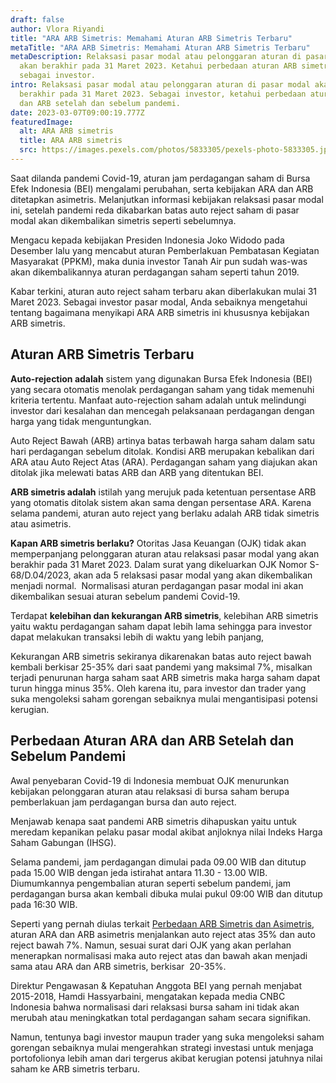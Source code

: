```yaml
---
draft: false
author: Vlora Riyandi
title: "ARA ARB Simetris: Memahami Aturan ARB Simetris Terbaru"
metaTitle: "ARA ARB Simetris: Memahami Aturan ARB Simetris Terbaru"
metaDescription: Relaksasi pasar modal atau pelonggaran aturan di pasar modal
  akan berakhir pada 31 Maret 2023. Ketahui perbedaan aturan ARB simetris
  sebagai investor.
intro: Relaksasi pasar modal atau pelonggaran aturan di pasar modal akan
  berakhir pada 31 Maret 2023. Sebagai investor, ketahui perbedaan aturan ARA
  dan ARB setelah dan sebelum pandemi.
date: 2023-03-07T09:00:19.777Z
featuredImage:
  alt: ARA ARB simetris
  title: ARA ARB simetris
  src: https://images.pexels.com/photos/5833305/pexels-photo-5833305.jpeg?auto=compress&cs=tinysrgb&w=1260&h=750&dpr=2
---
```

Saat dilanda pandemi Covid-19, aturan jam perdagangan saham di Bursa Efek Indonesia (BEI) mengalami perubahan, serta kebijakan ARA dan ARB ditetapkan asimetris. Melanjutkan informasi kebijakan relaksasi pasar modal ini, setelah pandemi reda dikabarkan batas auto reject saham di pasar modal akan dikembalikan simetris seperti sebelumnya.

Mengacu kepada kebijakan Presiden Indonesia Joko Widodo pada Desember lalu yang mencabut aturan Pemberlakuan Pembatasan Kegiatan Masyarakat (PPKM), maka dunia investor Tanah Air pun sudah was-was akan dikembalikannya aturan perdagangan saham seperti tahun 2019.

Kabar terkini, aturan auto reject saham terbaru akan diberlakukan mulai 31 Maret 2023. Sebagai investor pasar modal, Anda sebaiknya mengetahui tentang bagaimana menyikapi ARA ARB simetris ini khususnya kebijakan ARB simetris.

## Aturan ARB Simetris Terbaru

**Auto-rejection adalah** sistem yang digunakan Bursa Efek Indonesia (BEI) yang secara otomatis menolak perdagangan saham yang tidak memenuhi kriteria tertentu. Manfaat auto-rejection saham adalah untuk melindungi investor dari kesalahan dan mencegah pelaksanaan perdagangan dengan harga yang tidak menguntungkan.

Auto Reject Bawah (ARB) artinya batas terbawah harga saham dalam satu hari perdagangan sebelum ditolak. Kondisi ARB merupakan kebalikan dari ARA atau Auto Reject Atas (ARA). Perdagangan saham yang diajukan akan ditolak jika melewati batas ARB dan ARB yang ditentukan BEI.

**ARB simetris adalah** istilah yang merujuk pada ketentuan persentase ARB yang otomatis ditolak sistem akan sama dengan persentase ARA. Karena selama pandemi, aturan auto reject yang berlaku adalah ARB tidak simetris atau asimetris.

**Kapan ARB simetris berlaku?** Otoritas Jasa Keuangan (OJK) tidak akan memperpanjang pelonggaran aturan atau relaksasi pasar modal yang akan berakhir pada 31 Maret 2023. Dalam surat yang dikeluarkan OJK Nomor S-68/D.04/2023, akan ada 5 relaksasi pasar modal yang akan dikembalikan menjadi normal.  Normalisasi aturan perdagangan pasar modal ini akan dikembalikan sesuai aturan sebelum pandemi Covid-19.

Terdapat **kelebihan dan kekurangan ARB simetris**, kelebihan ARB simetris yaitu waktu perdagangan saham dapat lebih lama sehingga para investor dapat melakukan transaksi lebih di waktu yang lebih panjang,

Kekurangan ARB simetris sekiranya dikarenakan batas auto reject bawah kembali berkisar 25-35% dari saat pandemi yang maksimal 7%, misalkan terjadi penurunan harga saham saat ARB simetris maka harga saham dapat turun hingga minus 35%. Oleh karena itu, para investor dan trader yang suka mengoleksi saham gorengan sebaiknya mulai mengantisipasi potensi kerugian.

## Perbedaan Aturan ARA dan ARB Setelah dan Sebelum Pandemi

Awal penyebaran Covid-19 di Indonesia membuat OJK menurunkan kebijakan pelonggaran aturan atau relaksasi di bursa saham berupa pemberlakuan jam perdagangan bursa dan auto reject. 

Menjawab kenapa saat pandemi ARB simetris dihapuskan yaitu untuk meredam kepanikan pelaku pasar modal akibat anjloknya nilai Indeks Harga Saham Gabungan (IHSG). 

Selama pandemi, jam perdagangan dimulai pada 09.00 WIB dan ditutup pada 15.00 WIB dengan jeda istirahat antara 11.30 - 13.00 WIB. Diumumkannya pengembalian aturan seperti sebelum pandemi, jam perdagangan bursa akan kembali dibuka mulai pukul 09:00 WIB dan ditutup pada 16:30 WIB. 

Seperti yang pernah diulas terkait [Perbedaan ARB Simetris dan Asimetris](https://landx.id/blog/aturan-ara-dan-arb-saham-2023-menyikapi-kemungkinan-arb-simetris/), aturan ARA dan ARB asimetris menjalankan auto reject atas 35% dan auto reject bawah 7%. Namun, sesuai surat dari OJK yang akan perlahan menerapkan normalisasi maka auto reject atas dan bawah akan menjadi sama atau ARA dan ARB simetris, berkisar  20-35%. 

Direktur Pengawasan & Kepatuhan Anggota BEI yang pernah menjabat 2015-2018, Hamdi Hassyarbaini, mengatakan kepada media CNBC Indonesia bahwa normalisasi dari relaksasi bursa saham ini tidak akan merubah atau meningkatkan total perdagangan saham secara signifikan. 

N﻿amun, tentunya bagi investor maupun trader yang suka mengoleksi saham gorengan sebaiknya mulai mengerahkan strategi investasi untuk menjaga portofolionya lebih aman dari tergerus akibat kerugian potensi jatuhnya nilai saham ke ARB simetris terbaru.